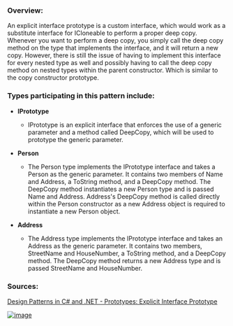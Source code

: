 
### Overview:

An explicit interface prototype is a custom interface, which would work as a substitute interface for ICloneable to perform a proper deep copy. Whenever you want to perform a deep copy, you simply call the deep copy method on the type that implements the interface, and it will return a new copy. However, there is still the issue of having to implement this interface for every nested type as well and possibly having to call the deep copy method on nested types within the parent constructor. Which is similar to the copy constructor prototype.

### Types participating in this pattern include:

- **IPrototype**
	- IPrototype is an explicit interface that enforces the use of a generic parameter and a method called DeepCopy, which will be used to prototype the generic parameter.

- **Person**
	- The Person type implements the IPrototype interface and takes a Person as the generic parameter. It contains two members of Name and Address, a ToString method, and a DeepCopy method. The DeepCopy method instantiates a new Person type and is passed Name and Address. Address's DeepCopy method is called directly within the Person constructor as a new Address object is required to instantiate a new Person object.

- **Address**
	- The Address type implements the IPrototype interface and takes an Address as the generic parameter. It contains two members, StreetName and HouseNumber, a ToString method, and a DeepCopy method. The DeepCopy method returns a new Address type and is passed StreetName and HouseNumber.

### Sources:
[Design Patterns in C# and .NET - Prototypes: Explicit Interface Prototype](https://www.udemy.com/course/design-patterns-csharp-dotnet/)

[![image](https://github.com/nicholasrwx/GangOfFourPatterns/blob/main/Imgs/back-arrow_1f519.png)](https://github.com/nicholasrwx/GangOfFourPatterns/tree/main)